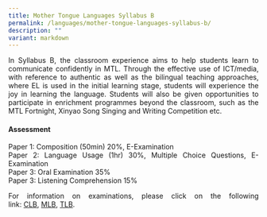 ```yaml
---
title: Mother Tongue Languages Syllabus B
permalink: /languages/mother-tongue-languages-syllabus-b/
description: ""
variant: markdown
---
```

<div align="justify">
<p>
In Syllabus B, the classroom experience aims to help students learn to communicate confidently in MTL. Through the effective use of ICT/media, with reference to authentic as well as the bilingual teaching approaches, where EL is used in the initial learning stage, students will experience the joy in learning the language. Students will also be given opportunities to participate in enrichment programmes beyond the classroom, such as the MTL Fortnight, Xinyao Song Singing and Writing Competition etc.</p>
	
<h4><strong>Assessment</strong></h4>
<p>
Paper 1: Composition (50min) 20%, E-Examination <br>
Paper 2: Language Usage (1hr) 30%, Multiple Choice Questions, E-Examination<br>
Paper 3: Oral Examination 35%<br>
Paper 3: Listening Comprehension 15%</p>

<p>
For information on examinations, please click on the following link:&nbsp;<a href="https://www.seab.gov.sg/files/A%20Level%20Syllabus%20Sch%20Cddts/2025/8611_y25_sy.pdf">CLB</a>,&nbsp;<a href="https://www.seab.gov.sg/files/A%20Level%20Syllabus%20Sch%20Cddts/2025/8613_y25_sy.pdf">MLB</a>, <a href="https://www.seab.gov.sg/files/A%20Level%20Syllabus%20Sch%20Cddts/2025/8614_y25_sy.pdf">TLB</a>.</p></div>